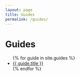 ```yaml
---
layout: page
title: Guides
permalink: /guides/
---
```


# Guides

<ul>
  {% for guide in site.guides %}
    <li>
      <a href="{{ guide.url }}">{{ guide.title }}</a>
    </li>
  {% endfor %}
</ul>